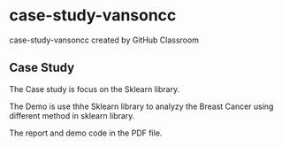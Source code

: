 # case-study-vansoncc
case-study-vansoncc created by GitHub Classroom
## Case Study
The Case study is focus on the Sklearn library.

The Demo is use thhe Sklearn library to analyzy the Breast Cancer using different method in sklearn library.

The report and demo code in the PDF file.

